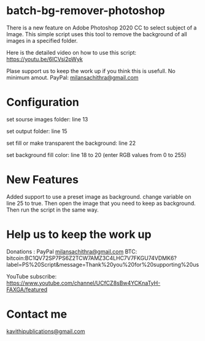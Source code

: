 # batch-bg-remover-photoshop

There is a new feature on Adobe Photoshop 2020 CC to select subject of a Image. This simple script uses this tool to remove the background of all images in a specified folder.

Here is the detailed video on how to use this script:
https://youtu.be/6ICVsi2pWyk

Plase support us to keep the work up if you think this is usefull. No minimum amout.
PayPal: milansachithra@gmail.com

# Configuration 

set sourse images folder: line 13

set output folder: line 15

set fill or make transparent the background: line 22

set background fill color: line 18 to 20 (enter RGB values from 0 to 255)

# New Features
Added support to use a preset image as background. change variable on line 25 to true. Then open the image that you need to keep as background. Then run the script in the same way.

# Help us to  keep the work up

Donations : PayPal milansachithra@gmail.com
BTC: bitcoin:BC1QV72SP7PS6Z2TCW7AMZ3C4LHC7V7FKGU74VDMK6?label=PS%20Script&message=Thank%20you%20for%20supporting%20us

YouTube subscribe: https://www.youtube.com/channel/UCfCZ8sBw4YCKnaTyH-FAXGA/featured

# Contact me
kavithipublications@gmail.com 
